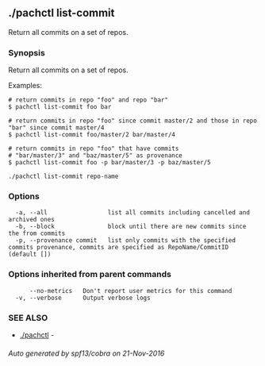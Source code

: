 ## ./pachctl list-commit

Return all commits on a set of repos.

### Synopsis


Return all commits on a set of repos.

Examples:

	# return commits in repo "foo" and repo "bar"
	$ pachctl list-commit foo bar

	# return commits in repo "foo" since commit master/2 and those in repo "bar" since commit master/4
	$ pachctl list-commit foo/master/2 bar/master/4

	# return commits in repo "foo" that have commits
	# "bar/master/3" and "baz/master/5" as provenance
	$ pachctl list-commit foo -p bar/master/3 -p baz/master/5



```
./pachctl list-commit repo-name
```

### Options

```
  -a, --all                 list all commits including cancelled and archived ones
  -b, --block               block until there are new commits since the from commits
  -p, --provenance commit   list only commits with the specified commits provenance, commits are specified as RepoName/CommitID (default [])
```

### Options inherited from parent commands

```
      --no-metrics   Don't report user metrics for this command
  -v, --verbose      Output verbose logs
```

### SEE ALSO
* [./pachctl](./pachctl.md)	 - 

###### Auto generated by spf13/cobra on 21-Nov-2016

